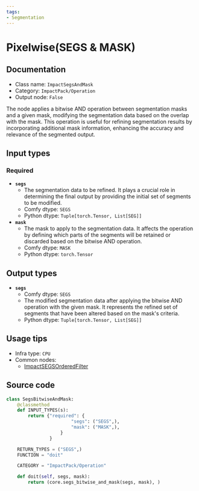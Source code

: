 ```yaml
---
tags:
- Segmentation
---
```


# Pixelwise(SEGS & MASK)
## Documentation
- Class name: `ImpactSegsAndMask`
- Category: `ImpactPack/Operation`
- Output node: `False`

The node applies a bitwise AND operation between segmentation masks and a given mask, modifying the segmentation data based on the overlap with the mask. This operation is useful for refining segmentation results by incorporating additional mask information, enhancing the accuracy and relevance of the segmented output.
## Input types
### Required
- **`segs`**
    - The segmentation data to be refined. It plays a crucial role in determining the final output by providing the initial set of segments to be modified.
    - Comfy dtype: `SEGS`
    - Python dtype: `Tuple[torch.Tensor, List[SEG]]`
- **`mask`**
    - The mask to apply to the segmentation data. It affects the operation by defining which parts of the segments will be retained or discarded based on the bitwise AND operation.
    - Comfy dtype: `MASK`
    - Python dtype: `torch.Tensor`
## Output types
- **`segs`**
    - Comfy dtype: `SEGS`
    - The modified segmentation data after applying the bitwise AND operation with the given mask. It represents the refined set of segments that have been altered based on the mask's criteria.
    - Python dtype: `Tuple[torch.Tensor, List[SEG]]`
## Usage tips
- Infra type: `CPU`
- Common nodes:
    - [ImpactSEGSOrderedFilter](../../ComfyUI-Impact-Pack/Nodes/ImpactSEGSOrderedFilter.md)



## Source code
```python
class SegsBitwiseAndMask:
    @classmethod
    def INPUT_TYPES(s):
        return {"required": {
                        "segs": ("SEGS",),
                        "mask": ("MASK",),
                    }
                }

    RETURN_TYPES = ("SEGS",)
    FUNCTION = "doit"

    CATEGORY = "ImpactPack/Operation"

    def doit(self, segs, mask):
        return (core.segs_bitwise_and_mask(segs, mask), )

```
